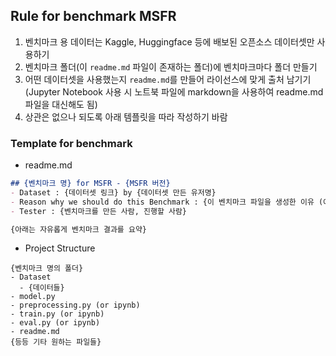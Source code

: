 ## Rule for benchmark MSFR
1. 벤치마크 용 데이터는 Kaggle, Huggingface 등에 배보된 오픈소스 데이터셋만 사용하기
2. 벤치마크 폴더(이 `readme.md` 파일이 존재하는 폴더)에 벤치마크마다 폴더 만들기
3. 어떤 데이터셋을 사용했는지 `readme.md`를 만들어 라이선스에 맞게 출처 남기기(Jupyter Notebook 사용 시 노트북 파일에 markdown을 사용하여 readme.md 파일을 대신해도 됨)
4. 상관은 없으나 되도록 아래 템플릿을 따라 작성하기 바람

### Template for benchmark
- readme.md

``` markdown
## {벤치마크 명} for MSFR - {MSFR 버전}
- Dataset : {데이터셋 링크} by {데이터셋 만든 유저명}
- Reason why we should do this Benchmark : {이 벤치마크 파일을 생성한 이유 (예: 시장 수요 데이터셋은 기본적으로 계절에 영향을 받아 주기성이 있을 것으로 판단, 또한 각 품목마다 그 주기가 다르고, 추세도 있을 확률이 있어 MSFR의 장점인 주기 & 비주기 동시 예측에 적합하다고 생각)}
- Tester : {벤치마크를 만든 사람, 진행할 사람}

{아래는 자유롭게 벤치마크 결과를 요약}
```
- Project Structure
```
{벤치마크 명의 폴더}
- Dataset
  - {데이터들}
- model.py
- preprocessing.py (or ipynb)
- train.py (or ipynb)
- eval.py (or ipynb)
- readme.md
{등등 기타 원하는 파일들}
```
